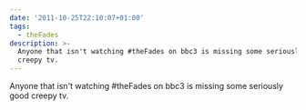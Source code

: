 ```yaml
---
date: '2011-10-25T22:10:07+01:00'
tags:
  - theFades
description: >-
  Anyone that isn't watching #theFades on bbc3 is missing some seriously good
  creepy tv.
---
```

Anyone that isn't watching #theFades on bbc3 is missing some seriously good creepy tv.
